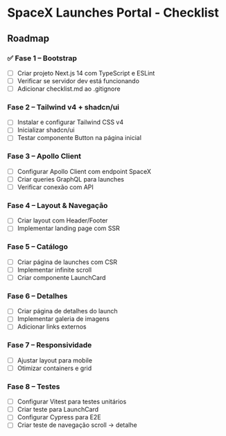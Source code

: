 # SpaceX Launches Portal - Checklist

## Roadmap

### ✅ Fase 1 – Bootstrap
- [ ] Criar projeto Next.js 14 com TypeScript e ESLint
- [ ] Verificar se servidor dev está funcionando
- [ ] Adicionar checklist.md ao .gitignore

### Fase 2 – Tailwind v4 + shadcn/ui
- [ ] Instalar e configurar Tailwind CSS v4
- [ ] Inicializar shadcn/ui
- [ ] Testar componente Button na página inicial

### Fase 3 – Apollo Client
- [ ] Configurar Apollo Client com endpoint SpaceX
- [ ] Criar queries GraphQL para launches
- [ ] Verificar conexão com API

### Fase 4 – Layout & Navegação
- [ ] Criar layout com Header/Footer
- [ ] Implementar landing page com SSR

### Fase 5 – Catálogo
- [ ] Criar página de launches com CSR
- [ ] Implementar infinite scroll
- [ ] Criar componente LaunchCard

### Fase 6 – Detalhes
- [ ] Criar página de detalhes do launch
- [ ] Implementar galeria de imagens
- [ ] Adicionar links externos

### Fase 7 – Responsividade
- [ ] Ajustar layout para mobile
- [ ] Otimizar containers e grid

### Fase 8 – Testes
- [ ] Configurar Vitest para testes unitários
- [ ] Criar teste para LaunchCard
- [ ] Configurar Cypress para E2E
- [ ] Criar teste de navegação scroll → detalhe